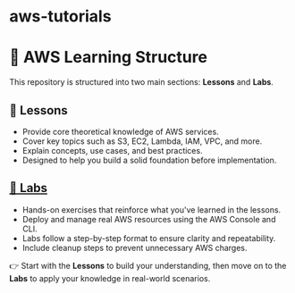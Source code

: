 # aws-tutorials
# 📘 AWS Learning Structure

This repository is structured into two main sections: **Lessons** and **Labs**.

## 📖 Lessons
- Provide core theoretical knowledge of AWS services.
- Cover key topics such as S3, EC2, Lambda, IAM, VPC, and more.
- Explain concepts, use cases, and best practices.
- Designed to help you build a solid foundation before implementation.

## [🧪 Labs](./Labs/README.md)
- Hands-on exercises that reinforce what you've learned in the lessons.
- Deploy and manage real AWS resources using the AWS Console and CLI.
- Labs follow a step-by-step format to ensure clarity and repeatability.
- Include cleanup steps to prevent unnecessary AWS charges.

👉 Start with the **Lessons** to build your understanding, then move on to the **Labs** to apply your knowledge in real-world scenarios.
